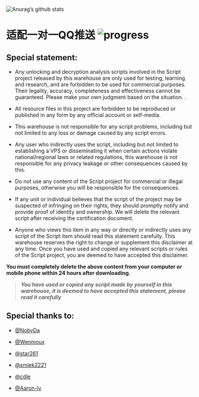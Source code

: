![Anurag’s github stats](https://github-readme-stats.vercel.app/api?username=Waikkii&show_icons=true&icon_color=CE1D2D&text_color=718096&bg_color=ffffff&hide_title=true)

# 适配一对一QQ推送 ![progress](https://progress-bar.dev/1/"progress")

## Special statement:

* Any unlocking and decryption analysis scripts involved in the Script project released by this warehouse are only used for testing, learning and research, and are forbidden to be used for commercial purposes. Their legality, accuracy, completeness and effectiveness cannot be guaranteed. Please make your own judgment based on the situation. .

* All resource files in this project are forbidden to be reproduced or published in any form by any official account or self-media.

* This warehouse is not responsible for any script problems, including but not limited to any loss or damage caused by any script errors.

* Any user who indirectly uses the script, including but not limited to establishing a VPS or disseminating it when certain actions violate national/regional laws or related regulations, this warehouse is not responsible for any privacy leakage or other consequences caused by this.

* Do not use any content of the Script project for commercial or illegal purposes, otherwise you will be responsible for the consequences.

* If any unit or individual believes that the script of the project may be suspected of infringing on their rights, they should promptly notify and provide proof of identity and ownership. We will delete the relevant script after receiving the certification document.

* Anyone who views this item in any way or directly or indirectly uses any script of the Script item should read this statement carefully. This warehouse reserves the right to change or supplement this disclaimer at any time. Once you have used and copied any relevant scripts or rules of the Script project, you are deemed to have accepted this disclaimer.

 **You must completely delete the above content from your computer or mobile phone within 24 hours after downloading.**  </br>
> ***You have used or copied any script made by yourself in this warehouse, it is deemed to have accepted this statement, please read it carefully*** 


## Special thanks to:


* [@NobyDa](https://github.com/NobyDa)

* [@Wenmoux](https://github.com/Wenmoux)

* [@star261](https://github.com/star261)

* [@smiek2221](https://github.com/smiek2221)

* [@cdle](https://github.com/cdle)

* [@Aaron-lv](https://github.com/Aaron-lv)
